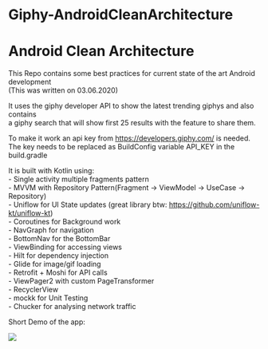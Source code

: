 # Giphy-AndroidCleanArchitecture
  
# Android Clean Architecture
  
This Repo contains some best practices for current state of the art Android development  
(This was written on 03.06.2020)  
  
It uses the giphy developer API to show the latest trending giphys and also contains   
a giphy search that will show first 25 results with the feature to share them.  

To make it work an api key from https://developers.giphy.com/ is needed.
The key needs to be replaced as BuildConfig variable API_KEY in the build.gradle
    
It is built with Kotlin using:  
    - Single activity multiple fragments pattern  
    - MVVM with Repository Pattern(Fragment -> ViewModel -> UseCase -> Repository)  
    - Uniflow for UI State updates (great library btw: https://github.com/uniflow-kt/uniflow-kt)  
    - Coroutines for Background work  
    - NavGraph for navigation  
    - BottomNav for the BottomBar  
    - ViewBinding for accessing views  
    - Hilt for dependency injection  
    - Glide for image/gif loading  
    - Retrofit + Moshi for API calls  
    - ViewPager2 with custom PageTransformer  
    - RecyclerView  
    - mockk for Unit Testing  
    - Chucker for analysing network traffic  
    
Short Demo of the app:

![](AppDemo.gif)

    
